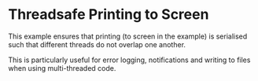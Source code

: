 # Threadsafe Printing to Screen
This example ensures that printing (to screen in the example) is serialised such that different threads do not overlap one another.

This is particularly useful for error logging, notifications and writing to files when using multi-threaded code.
